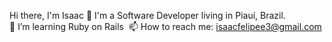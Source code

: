 Hi there, I'm Isaac 👋
I'm a Software Developer living in Piauí, Brazil.
<br>
👯 I’m learning Ruby on Rails&nbsp;
📫 How to reach me: isaacfelipee3@gmail.com
